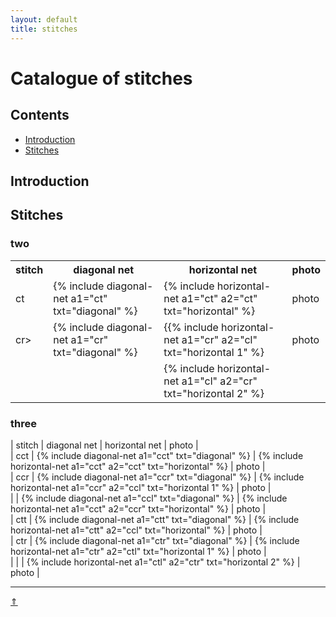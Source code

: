 ```yaml
---
layout: default
title: stitches
---
```


# Catalogue of stitches

## Contents
* [Introduction](#introduction)
* [Stitches](#stitches)

## Introduction



## Stitches
### two

<table>
  <tr><th>stitch</th><th>diagonal net</th><th>horizontal net</th><th>photo</th>
  </tr>
  <tr>
    <td>ct</td>
    <td>{% include diagonal-net a1="ct" txt="diagonal" %}</td>
    <td>{% include horizontal-net a1="ct" a2="ct" txt="horizontal" %}</td>
    <td>photo</td>
  </tr>
  <tr>
    <td>cr></td>
    <td>{% include diagonal-net a1="cr" txt="diagonal" %}</td>
    <td>{{% include horizontal-net a1="cr" a2="cl" txt="horizontal 1" %}</td>
    <td>photo</td>
  </tr>
  <tr>
    <td></td>
    <td></td>
    <td>{% include horizontal-net a1="cl" a2="cr" txt="horizontal 2" %}</td>
    <td></td>
  </tr>
 </table>
  

### three

| stitch | diagonal net | horizontal net | photo |    
| cct | {% include diagonal-net a1="cct" txt="diagonal" %} | {% include horizontal-net a1="cct" a2="cct" txt="horizontal" %}   | photo |    
| ccr | {% include diagonal-net a1="ccr" txt="diagonal" %} | {% include horizontal-net a1="ccr" a2="ccl" txt="horizontal 1" %} | photo |    
|     | {% include diagonal-net a1="ccl" txt="diagonal" %} | {% include horizontal-net a1="cct" a2="ccr" txt="horizontal" %}   | photo |    
| ctt | {% include diagonal-net a1="ctt" txt="diagonal" %} | {% include horizontal-net a1="ctt" a2="ccl" txt="horizontal" %}   | photo |    
| ctr | {% include diagonal-net a1="ctr" txt="diagonal" %} | {% include horizontal-net a1="ctr" a2="ctl" txt="horizontal 1" %} | photo |    
|     |                                                    | {% include horizontal-net a1="ctl" a2="ctr" txt="horizontal 2" %} | photo |    



***
[&uArr;]()




